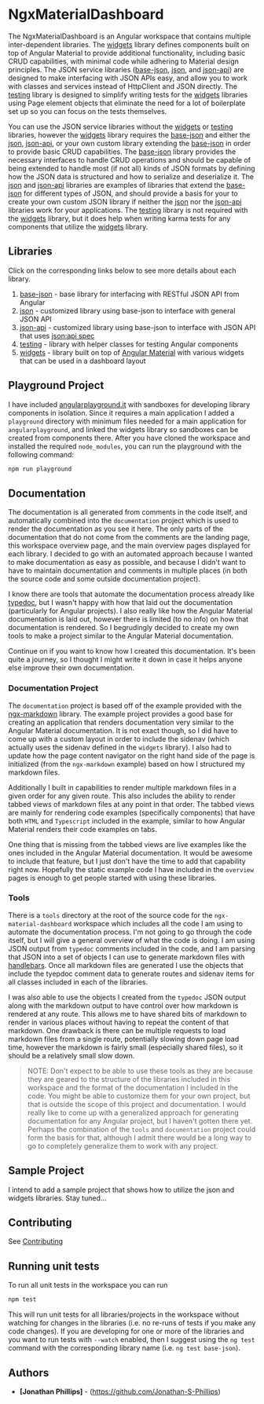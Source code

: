 # NgxMaterialDashboard

The NgxMaterialDashboard is an Angular workspace that contains multiple inter-dependent libraries. The [widgets](widgets) library defines components built on top of Angular Material to provide additional functionality, including basic CRUD capabilities, with minimal code while adhering to Material design principles. The JSON service libraries ([base-json](base-json), [json](json), and [json-api](json-api)) are designed to make interfacing with JSON APIs easy, and allow you to work with classes and services instead of HttpClient and JSON directly. The [testing](testing) library is designed to simplify writing tests for the [widgets](widgets) libraries using Page element objects that eliminate the need for a lot of boilerplate set up so you can focus on the tests themselves. 

You can use the JSON service libraries without the [widgets](widgets) or [testing](testing) libraries, however the [widgets](widgets) library requires the [base-json](base-json) and either the [json](json), [json-api](json-api), or your own custom library extending the [base-json](base-json) in order to provide basic CRUD capabilities. The [base-json](base-json) library provides the necessary interfaces to handle CRUD operations and should be capable of being extended to handle most (if not all) kinds of JSON formats by defining how the JSON data is structured and how to serialize and deserialize it. The [json](json) and [json-api](json-api) libraries are examples of libraries that extend the [base-json](library) for different types of JSON, and should provide a basis for your to create your own custom JSON library if neither the [json](json) nor the [json-api](json-api) libraries work for your applications. The [testing](testing) library is not required with the [widgets](widgets) library, but it does help when writing karma tests for any components that utilize the [widgets](widgets) library.

## Libraries

Click on the corresponding links below to see more details about each library.

1. [base-json](base-json) - base library for interfacing with RESTful JSON API from Angular
2. [json](json) - customized library using base-json to interface with general JSON API
3. [json-api](json-api) - customized library using base-json to interface with JSON API that uses [json:api spec](https://jsonapi.org)
4. [testing](testing) - library with helper classes for testing Angular components
5. [widgets](widgets) - library built on top of  [Angular Material](https://material.angular.io) with various widgets that can be used in a dashboard layout

## Playground Project

I have included [angularplayground.it](https://angularplayground.it) with sandboxes for developing library components in isolation. Since it requires a main application I added a `playground` directory with minimum files needed for a main application for `angularplayground`, and linked the widgets library so sandboxes can be created from components there. After you have cloned the workspace and installed the required `node_modules`, you can run the playground with the following command:

```bash
npm run playground
```

## Documentation

The documentation is all generated from comments in the code itself, and automatically combined into the `documentation` project which is used to render the documentation as you see it here. The only parts of the documentation that do not come from the comments are the landing page, this workspace overview page, and the main overview pages displayed for each library. I decided to go with an automated approach because I wanted to make documentation as easy as possible, and because I didn't want to have to maintain documentation and comments in multiple places (in both the source code and some outside documentation project).

I know there are tools that automate the documentation process already like [typedoc](https://typedoc.org/), but I wasn't happy with how that laid out the documentation (particularly for Angular projects). I also really like how the Angular Material documentation is laid out, however there is limited (to no info) on how that documentation is rendered. So I begrudingly decided to create my own tools to make a project similar to the Angular Material documentation.

Continue on if you want to know how I created this documentation. It's been quite a journey, so I thought I might write it down in case it helps anyone else improve their own documentation.

### Documentation Project

The `documentation` project is based off of the example provided with the [ngx-markdown](https://www.npmjs.com/package/ngx-markdown) library. The example project provides a good base for creating an application that renders documentation very similar to the Angular Material documentation. It is not exact though, so I did have to come up with a custom layout in order to include the sidenav (which actually uses the sidenav defined in the `widgets` library). I also had to update how the page content navigator on the right hand side of the page is initialized (from the `ngx-markdown` example) based on how I structured my markdown files.

Additionally I built in capabilities to render multiple markdown files in a given order for any given route. This also includes the ability to render tabbed views of markdown files at any point in that order. The tabbed views are mainly for rendering code examples (specifically components) that have both `HTML` and `Typescript` included in the example, similar to how Angular Material renders their code examples on tabs.

One thing that is missing from the tabbed views are live examples like the ones included in the Angular Material documentation. It would be awesome to include that feature, but I just don't have the time to add that capability right now. Hopefully the static example code I have included in the `overview` pages is enough to get people started with using these libraries.

### Tools

There is a `tools` directory at the root of the source code for the `ngx-material-dashboard` workspace which includes all the code I am using to automate the documentation process. I'm not going to go through the code itself, but I will give a general overview of what the code is doing. I am using JSON output from `typedoc` comments included in the code, and I am parsing that JSON into a set of objects I can use to generate markdown files with [handlebars](https://handlebarsjs.com/). Once all markdown files are generated I use the objects that include the tyepdoc comment data to generate routes and sidenav items for all classes included in each of the libraries.

I was also able to use the objects I created from the `typedoc` JSON output along with the markdown output to have control over how markdown is rendered at any route. This allows me to have shared bits of markdown to render in various places without having to repeat the content of that markdown. One drawback is there can be multiple requests to load markdown files from a single route, potentially slowing down page load time, however the markdown is fairly small (especially shared files), so it should be a relatively small slow down.

> NOTE: Don't expect to be able to use these tools as they are because they are geared to the structure of the libraries included in this workspace and the format of the documentation I included in the code. You might be able to customize them for your own project, but that is outside the scope of this project and documentation. I would really like to come up with a generalized approach for generating documentation for any Angular project, but I haven't gotten there yet. Perhaps the combination of the `tools` and `documentation` project could form the basis for that, although I admit there would be a long way to go to completely generalize them to work with any project.

## Sample Project

I intend to add a sample project that shows how to utilize the json and widgets libraries. Stay tuned...

## Contributing

See [Contributing](https://github.com/ngx-material-dashboard/ngx-material-dashboard/CONTRIBUTING.md)

## Running unit tests

To run all unit tests in the workspace you can run

```bash
npm test
```

This will run unit tests for all libraries/projects in the workspace without watching for changes in the libraries (i.e. no re-runs of tests if you make any code changes). If you are developing for one or more of the libraries and you want to run tests with `--watch` enabled, then I suggest using the `ng test` command with the corresponding library name (i.e. `ng test base-json`).

## Authors

* **[Jonathan Phillips]** - (https://github.com/Jonathan-S-Phillips)
